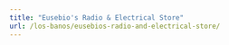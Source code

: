 ```yaml
---
title: "Eusebio's Radio & Electrical Store"
url: /los-banos/eusebios-radio-and-electrical-store/
---
```

